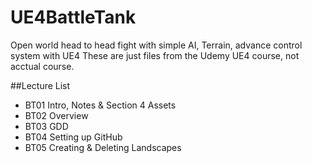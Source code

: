 # UE4BattleTank
Open world head to head fight with simple AI, Terrain, advance control system with UE4
These are just files from the Udemy UE4 course, not acctual course. 

##Lecture List
* BT01 Intro, Notes & Section 4 Assets
* BT02 Overview 
* BT03 GDD
* BT04 Setting up GitHub
* BT05 Creating & Deleting Landscapes
